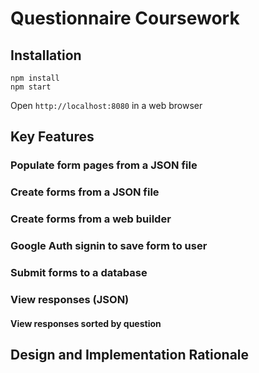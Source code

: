 # Questionnaire Coursework

## Installation

```shell
npm install
npm start
```
Open `http://localhost:8080` in a web browser

## Key Features
### Populate form pages from a JSON file
### Create forms from a JSON file
### Create forms from a web builder
### Google Auth signin to save form to user
### Submit forms to a database
### View responses (JSON)
#### View responses sorted by question

## Design and Implementation Rationale
